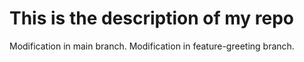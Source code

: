 # This is the description of my repo
Modification in main branch.
Modification in feature-greeting branch.

